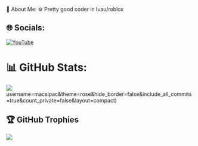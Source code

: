 💫 About Me:
⚙️ Pretty good coder in luau/roblox


## 🌐 Socials:
[![YouTube](https://img.shields.io/badge/YouTube-%23FF0000.svg?logo=YouTube&logoColor=white)](https://youtube.com/@@Staring_Cat) 

# 📊 GitHub Stats:
![](https://github-readme-stats.vercel.app/api?username=macsipac&theme=rose&hide_border=false&include_all_commits=true&count_private=false)<br/>
username=macsipac&theme=rose&hide_border=false&include_all_commits=true&count_private=false&layout=compact)

## 🏆 GitHub Trophies
![](https://github-profile-trophy.vercel.app/?username=macsipac&theme=rose&no-frame=false&no-bg=true&margin-w=4)
